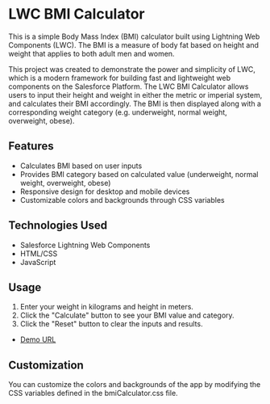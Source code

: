 # LWC BMI Calculator

This is a simple Body Mass Index (BMI) calculator built using Lightning Web Components (LWC). The BMI is a measure of body fat based on height and weight that applies to both adult men and women.

This project was created to demonstrate the power and simplicity of LWC, which is a modern framework for building fast and lightweight web components on the Salesforce Platform. The LWC BMI Calculator allows users to input their height and weight in either the metric or imperial system, and calculates their BMI accordingly. The BMI is then displayed along with a corresponding weight category (e.g. underweight, normal weight, overweight, obese).

## Features

- Calculates BMI based on user inputs
- Provides BMI category based on calculated value (underweight, normal weight, overweight, obese)
- Responsive design for desktop and mobile devices
- Customizable colors and backgrounds through CSS variables

## Technologies Used
- Salesforce Lightning Web Components
- HTML/CSS
- JavaScript

## Usage
1. Enter your weight in kilograms and height in meters.
2. Click the "Calculate" button to see your BMI value and category.
3. Click the "Reset" button to clear the inputs and results.

- [Demo URL](https://empathetic-goat-jgrtil-dev-ed.my.site.com/bmicalculator/)

## Customization
You can customize the colors and backgrounds of the app by modifying the CSS variables defined in the bmiCalculator.css file.


